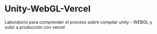 # Unity-WebGL-Vercel
 Laboratorio para comprender el proceso sobre compilar  unity - WEBGL y  subir a producción con vercel
